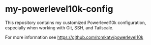 # my-powerlevel10k-config

This repository contains my customized Powerlevel10k configuration, especially when working with Git, SSH, and Tailscale.

For more information see https://github.com/romkatv/powerlevel10k
